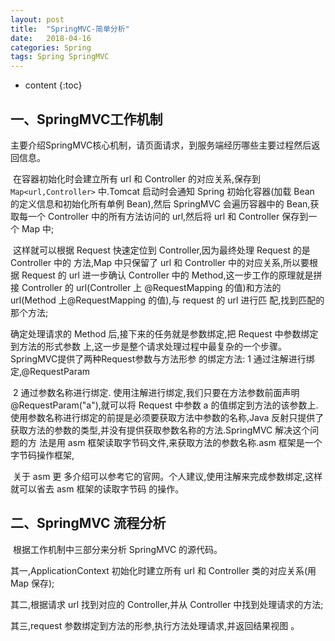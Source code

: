 ```yaml
---
layout: post
title:  "SpringMVC-简单分析"
date:   2018-04-16 
categories: Spring
tags: Spring SpringMVC
---
```


* content
{:toc}

## 一、SpringMVC工作机制
   主要介绍SpringMVC核心机制，请页面请求，到服务端经历哪些主要过程然后返回信息。



​    在容器初始化时会建立所有 url 和 Controller 的对应关系,保存到 `Map<url,Controller>` 中.Tomcat 启动时会通知 Spring 初始化容器(加载 Bean 的定义信息和初始化所有单例 Bean),然后 SpringMVC 会遍历容器中的 Bean,获取每一个 Controller 中的所有方法访问的 url,然后将 url 和 Controller 保存到一个 Map 中; 

​	这样就可以根据 Request 快速定位到 Controller,因为最终处理 Request 的是 Controller 中的 方法,Map 中只保留了 url 和 Controller 中的对应关系,所以要根据 Request 的 url 进一步确认 Controller 中的 Method,这一步工作的原理就是拼接 Controller 的 url(Controller 上 @RequestMapping 的值)和方法的 url(Method 上@RequestMapping 的值),与 request 的 url 进行匹 配,找到匹配的那个方法; 

确定处理请求的 Method 后,接下来的任务就是参数绑定,把 Request 中参数绑定到方法的形式参数 上,这一步是整个请求处理过程中最复杂的一个步骤。SpringMVC提供了两种Request参数与方法形参 的绑定方法:
	 1 通过注解进行绑定,@RequestParam 

​	 2 通过参数名称进行绑定. 使用注解进行绑定,我们只要在方法参数前面声明@RequestParam("a"),就可以将 Request 中参数 a 的值绑定到方法的该参数上.使用参数名称进行绑定的前提是必须要获取方法中参数的名称,Java 反射只提供了获取方法的参数的类型,并没有提供获取参数名称的方法.SpringMVC 解决这个问题的方 法是用 asm 框架读取字节码文件,来获取方法的参数名称.asm 框架是一个字节码操作框架,

​	关于 asm 更 多介绍可以参考它的官网。个人建议,使用注解来完成参数绑定,这样就可以省去 asm 框架的读取字节码 的操作。 



## 二、SpringMVC 流程分析

​     根据工作机制中三部分来分析 SpringMVC 的源代码。  

 其一,ApplicationContext 初始化时建立所有 url 和 Controller 类的对应关系(用 Map 保存);

 其二,根据请求 url 找到对应的 Controller,并从 Controller 中找到处理请求的方法;

 其三,request 参数绑定到方法的形参,执行方法处理请求,并返回结果视图 。